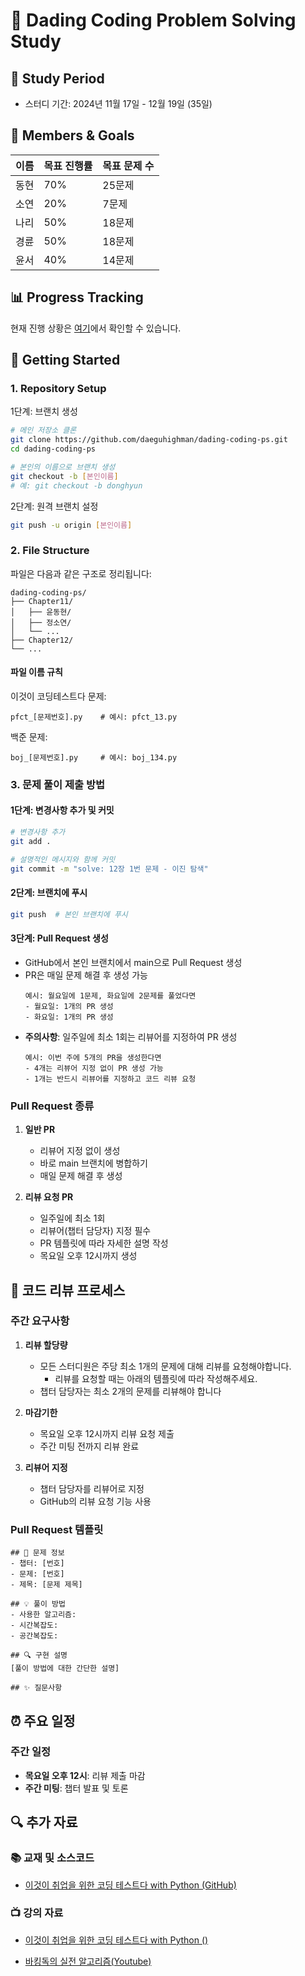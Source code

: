 # 🎯 Dading Coding Problem Solving Study

## 📅 Study Period
- 스터디 기간: 2024년 11월 17일 - 12월 19일 (35일)

## 👥 Members & Goals
| 이름 | 목표 진행률 | 목표 문제 수 |
|------|------------|-------------|
| 동현 | 70% | 25문제 |
| 소연 | 20% | 7문제 |
| 나리 | 50% | 18문제 |
| 경륜 | 50% | 18문제 |
| 윤서 | 40% | 14문제 |

## 📊 Progress Tracking
현재 진행 상황은 [여기](progress.md)에서 확인할 수 있습니다.

## 🚀 Getting Started

### 1. Repository Setup
1단계: 브랜치 생성
```bash
# 메인 저장소 클론
git clone https://github.com/daeguhighman/dading-coding-ps.git
cd dading-coding-ps

# 본인의 이름으로 브랜치 생성
git checkout -b [본인이름]
# 예: git checkout -b donghyun
```

2단계: 원격 브랜치 설정
```bash
git push -u origin [본인이름]
```

### 2. File Structure
파일은 다음과 같은 구조로 정리됩니다:
```
dading-coding-ps/
├── Chapter11/
│   ├── 윤동현/
│   ├── 정소연/
│   └── ...
├── Chapter12/
└── ...
```

#### 파일 이름 규칙
이것이 코딩테스트다 문제:
```
pfct_[문제번호].py    # 예시: pfct_13.py
```

백준 문제:
```
boj_[문제번호].py     # 예시: boj_134.py
```

### 3. 문제 풀이 제출 방법

#### 1단계: 변경사항 추가 및 커밋
```bash
# 변경사항 추가
git add .

# 설명적인 메시지와 함께 커밋
git commit -m "solve: 12장 1번 문제 - 이진 탐색"
```

#### 2단계: 브랜치에 푸시
```bash
git push  # 본인 브랜치에 푸시
```

#### 3단계: Pull Request 생성
- GitHub에서 본인 브랜치에서 main으로 Pull Request 생성
- PR은 매일 문제 해결 후 생성 가능
  ```
  예시: 월요일에 1문제, 화요일에 2문제를 풀었다면
  - 월요일: 1개의 PR 생성
  - 화요일: 1개의 PR 생성
  ```
- **주의사항**: 일주일에 최소 1회는 리뷰어를 지정하여 PR 생성
  ```
  예시: 이번 주에 5개의 PR을 생성한다면
  - 4개는 리뷰어 지정 없이 PR 생성 가능
  - 1개는 반드시 리뷰어를 지정하고 코드 리뷰 요청
  ```

### Pull Request 종류
1. **일반 PR**
   - 리뷰어 지정 없이 생성
   - 바로 main 브랜치에 병합하기
   - 매일 문제 해결 후 생성

2. **리뷰 요청 PR**
   - 일주일에 최소 1회
   - 리뷰어(챕터 담당자) 지정 필수
   - PR 템플릿에 따라 자세한 설명 작성
   - 목요일 오후 12시까지 생성

## 📝 코드 리뷰 프로세스

### 주간 요구사항
1. **리뷰 할당량**
   - 모든 스터디원은 주당 최소 1개의 문제에 대해 리뷰를 요청해야합니다.
     - 리뷰를 요청할 때는 아래의 템플릿에 따라 작성해주세요.
   - 챕터 담당자는 최소 2개의 문제를 리뷰해야 합니다

2. **마감기한**
   - 목요일 오후 12시까지 리뷰 요청 제출
   - 주간 미팅 전까지 리뷰 완료

3. **리뷰어 지정**
   - 챕터 담당자를 리뷰어로 지정
   - GitHub의 리뷰 요청 기능 사용

### Pull Request 템플릿
```
## 📌 문제 정보
- 챕터: [번호]
- 문제: [번호]
- 제목: [문제 제목]

## 💡 풀이 방법
- 사용한 알고리즘:
- 시간복잡도:
- 공간복잡도:

## 🔍 구현 설명
[풀이 방법에 대한 간단한 설명]

## ✨ 질문사항 
```


## ⏰ 주요 일정

### 주간 일정
- **목요일 오후 12시**: 리뷰 제출 마감
- **주간 미팅**: 챕터 발표 및 토론

## 🔍 추가 자료
### 📚 교재 및 소스코드
- [이것이 취업을 위한 코딩 테스트다 with Python (GitHub)](https://github.com/ndb796/python-for-coding-test)

### 📺 강의 자료

- [이것이 취업을 위한 코딩 테스트다 with Python ()](https://www.youtube.com/playlist?list=PLRx0vPvlEmdAghTr5mXQxGpHjWqSz0dgC)

- [바킹독의 실전 알고리즘(Youtube) ](https://youtube.com/playlist?list=PLtqbFd2VIQv4O6D6l9HcD732hdrnYb6CY&si=UKB2gLI3iXaL6bxl)
